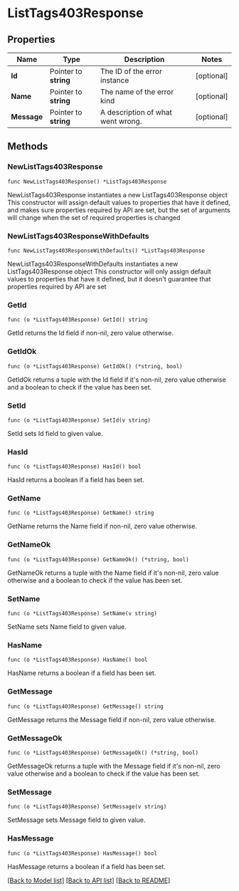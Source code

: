 # ListTags403Response

## Properties

Name | Type | Description | Notes
------------ | ------------- | ------------- | -------------
**Id** | Pointer to **string** | The ID of the error instance | [optional] 
**Name** | Pointer to **string** | The name of the error kind | [optional] 
**Message** | Pointer to **string** | A description of what went wrong. | [optional] 

## Methods

### NewListTags403Response

`func NewListTags403Response() *ListTags403Response`

NewListTags403Response instantiates a new ListTags403Response object
This constructor will assign default values to properties that have it defined,
and makes sure properties required by API are set, but the set of arguments
will change when the set of required properties is changed

### NewListTags403ResponseWithDefaults

`func NewListTags403ResponseWithDefaults() *ListTags403Response`

NewListTags403ResponseWithDefaults instantiates a new ListTags403Response object
This constructor will only assign default values to properties that have it defined,
but it doesn't guarantee that properties required by API are set

### GetId

`func (o *ListTags403Response) GetId() string`

GetId returns the Id field if non-nil, zero value otherwise.

### GetIdOk

`func (o *ListTags403Response) GetIdOk() (*string, bool)`

GetIdOk returns a tuple with the Id field if it's non-nil, zero value otherwise
and a boolean to check if the value has been set.

### SetId

`func (o *ListTags403Response) SetId(v string)`

SetId sets Id field to given value.

### HasId

`func (o *ListTags403Response) HasId() bool`

HasId returns a boolean if a field has been set.

### GetName

`func (o *ListTags403Response) GetName() string`

GetName returns the Name field if non-nil, zero value otherwise.

### GetNameOk

`func (o *ListTags403Response) GetNameOk() (*string, bool)`

GetNameOk returns a tuple with the Name field if it's non-nil, zero value otherwise
and a boolean to check if the value has been set.

### SetName

`func (o *ListTags403Response) SetName(v string)`

SetName sets Name field to given value.

### HasName

`func (o *ListTags403Response) HasName() bool`

HasName returns a boolean if a field has been set.

### GetMessage

`func (o *ListTags403Response) GetMessage() string`

GetMessage returns the Message field if non-nil, zero value otherwise.

### GetMessageOk

`func (o *ListTags403Response) GetMessageOk() (*string, bool)`

GetMessageOk returns a tuple with the Message field if it's non-nil, zero value otherwise
and a boolean to check if the value has been set.

### SetMessage

`func (o *ListTags403Response) SetMessage(v string)`

SetMessage sets Message field to given value.

### HasMessage

`func (o *ListTags403Response) HasMessage() bool`

HasMessage returns a boolean if a field has been set.


[[Back to Model list]](../README.md#documentation-for-models) [[Back to API list]](../README.md#documentation-for-api-endpoints) [[Back to README]](../README.md)


